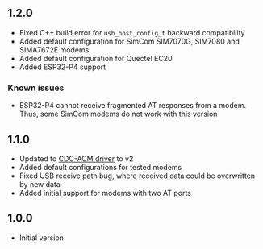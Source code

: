 ## 1.2.0

- Fixed C++ build error for `usb_host_config_t` backward compatibility
- Added default configuration for SimCom SIM7070G, SIM7080 and SIMA7672E modems
- Added default configuration for Quectel EC20
- Added ESP32-P4 support

### Known issues
- ESP32-P4 cannot receive fragmented AT responses from a modem. Thus, some SimCom modems do not work with this version

## 1.1.0

- Updated to [CDC-ACM driver](https://components.espressif.com/components/espressif/usb_host_cdc_acm) to v2
- Added default configurations for tested modems
- Fixed USB receive path bug, where received data could be overwritten by new data
- Added initial support for modems with two AT ports

## 1.0.0

- Initial version
